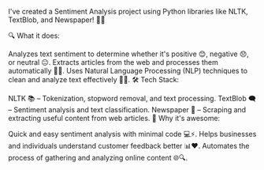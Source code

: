 I've created a Sentiment Analysis project using Python libraries like NLTK, TextBlob, and Newspaper! 🐍✨

🔍 What it does:

Analyzes text sentiment to determine whether it's positive 😊, negative 😞, or neutral 😐.
Extracts articles from the web and processes them automatically 📰🔧.
Uses Natural Language Processing (NLP) techniques to clean and analyze text effectively 🧠💡.
🛠 Tech Stack:

NLTK 📚 – Tokenization, stopword removal, and text processing.
TextBlob 🗨️ – Sentiment analysis and text classification.
Newspaper 📰 – Scraping and extracting useful content from web articles.
🚀 Why it's awesome:

Quick and easy sentiment analysis with minimal code 💻⚡.
Helps businesses and individuals understand customer feedback better 📊❤️.
Automates the process of gathering and analyzing online content 🌐🔍.
